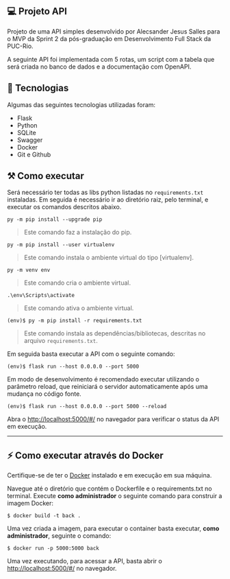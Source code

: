 ## 💻 Projeto API

Projeto de uma API simples desenvolvido por Alecsander Jesus Salles para o MVP da Sprint 2 da pós-graduação em Desenvolvimento Full Stack da PUC-Rio.

A seguinte API foi implementada com 5 rotas, um script com a tabela que será criada no banco de dados e a documentação com OpenAPI.

## 🚀 Tecnologias

Algumas das seguintes tecnologias utilizadas foram:

- Flask
- Python
- SQLite
- Swagger
- Docker
- Git e Github

## ⚒️ Como executar

Será necessário ter todas as libs python listadas no `requirements.txt` instaladas.
Em seguida é necessário ir ao diretório raiz, pelo terminal, e executar os comandos descritos abaixo.

```
py -m pip install --upgrade pip
```

> Este comando faz a instalação do pip.

```
py -m pip install --user virtualenv
```

> Este comando instala o ambiente virtual do tipo [virtualenv].

```
py -m venv env
```

> Este comando cria o ambiente virtual.

```
.\env\Scripts\activate
```

> Este comando ativa o ambiente virtual.

```
(env)$ py -m pip install -r requirements.txt
```

> Este comando instala as dependências/bibliotecas, descritas no arquivo `requirements.txt`.

Em seguida basta executar a API com o seguinte comando:

```
(env)$ flask run --host 0.0.0.0 --port 5000
```

Em modo de desenvolvimento é recomendado executar utilizando o parâmetro reload, que reiniciará o servidor
automaticamente após uma mudança no código fonte. 

```
(env)$ flask run --host 0.0.0.0 --port 5000 --reload
```

Abra o [http://localhost:5000/#/](http://localhost:5000/#/) no navegador para verificar o status da API em execução.

---
## ⚡ Como executar através do Docker

Certifique-se de ter o [Docker](https://docs.docker.com/engine/install/) instalado e em execução em sua máquina.

Navegue até o diretório que contém o Dockerfile e o requirements.txt no terminal.
Execute **como administrador** o seguinte comando para construir a imagem Docker:

```
$ docker build -t back .
```

Uma vez criada a imagem, para executar o container basta executar, **como administrador**, seguinte o comando:

```
$ docker run -p 5000:5000 back
```

Uma vez executando, para acessar a API, basta abrir o [http://localhost:5000/#/](http://localhost:5000/#/) no navegador.